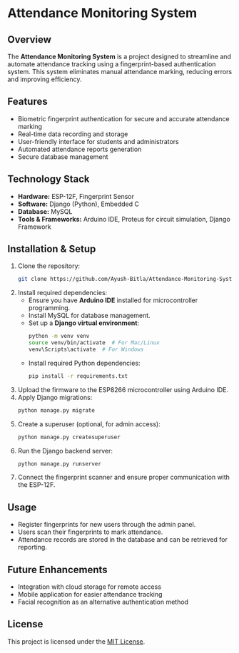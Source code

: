 # Attendance Monitoring System

## Overview
The **Attendance Monitoring System** is a project designed to streamline and automate attendance tracking using a fingerprint-based authentication system. This system eliminates manual attendance marking, reducing errors and improving efficiency.

## Features
- Biometric fingerprint authentication for secure and accurate attendance marking
- Real-time data recording and storage
- User-friendly interface for students and administrators
- Automated attendance reports generation
- Secure database management

## Technology Stack
- **Hardware:** ESP-12F, Fingerprint Sensor
- **Software:** Django (Python), Embedded C
- **Database:** MySQL
- **Tools & Frameworks:** Arduino IDE, Proteus for circuit simulation, Django Framework

## Installation & Setup
1. Clone the repository:
   ```sh
   git clone https://github.com/Ayush-Bitla/Attendance-Monitoring-System.git
   ```
2. Install required dependencies:
   - Ensure you have **Arduino IDE** installed for microcontroller programming.
   - Install MySQL for database management.
   - Set up a **Django virtual environment**:
     ```sh
     python -m venv venv
     source venv/bin/activate  # For Mac/Linux
     venv\Scripts\activate  # For Windows
     ```
   - Install required Python dependencies:
     ```sh
     pip install -r requirements.txt
     ```
3. Upload the firmware to the ESP8266 microcontroller using Arduino IDE.
4. Apply Django migrations:
   ```sh
   python manage.py migrate
   ```
5. Create a superuser (optional, for admin access):
   ```sh
   python manage.py createsuperuser
   ```
6. Run the Django backend server:
   ```sh
   python manage.py runserver
   ```
7. Connect the fingerprint scanner and ensure proper communication with the ESP-12F.

## Usage
- Register fingerprints for new users through the admin panel.
- Users scan their fingerprints to mark attendance.
- Attendance records are stored in the database and can be retrieved for reporting.

## Future Enhancements
- Integration with cloud storage for remote access
- Mobile application for easier attendance tracking
- Facial recognition as an alternative authentication method

## License
This project is licensed under the [MIT License](LICENSE).
